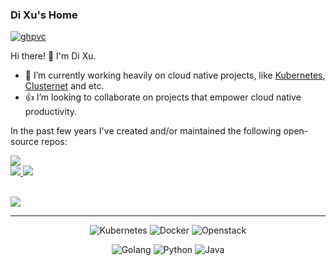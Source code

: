 ### Di Xu's Home 

[![ghpvc](https://komarev.com/ghpvc/?username=dixudx)](https://komarev.com/ghpvc/?username=dixudx)

Hi there! 👋 I'm Di Xu.

- 🔭 I’m currently working heavily on cloud native projects, like [Kubernetes](https://github.com/kubernetes/kubernetes), [Clusternet](https://github.com/clusternet/clusternet) and etc.
- 👍 I’m looking to collaborate on projects that empower cloud native productivity.

In the past few years I've created and/or maintained the following open-source repos:

<a href="https://github.com/clusternet/clusternet" align="center">
  <img src="https://github-readme-stats.vercel.app/api/pin/?username=clusternet&repo=clusternet&show_owner=true" />
</a>
<br>
<a href="https://github.com/clusternet/kubectl-clusternet">
  <img src="https://github-readme-stats.vercel.app/api/pin/?username=clusternet&repo=kubectl-clusternet&show_owner=true" />
</a>
<a href="https://github.com/dixudx/rtcclient">
  <img src="https://github-readme-stats.vercel.app/api/pin/?username=dixudx&repo=rtcclient&show_owner=true" />
</a>

<br>
<br>

![](https://github-readme-stats.vercel.app/api?username=dixudx&theme=buefy&show_icons=true&include_all_commits=true&count_private=true)

---
<p align="center">
  <img alt="Kubernetes" src="https://img.shields.io/static/v1?style=flat&logo=Kubernetes&label=&message=Kubernetes&color=767676">
  <img alt="Docker" src="https://img.shields.io/static/v1?style=flat&logo=Docker&label=&message=Docker&color=767676">
  <img alt="Openstack" src="https://img.shields.io/static/v1?style=flat&logo=Openstack&label=&message=Openstack&color=767676">
</p>

<p align="center">
  <img alt="Golang" src="https://img.shields.io/static/v1?style=flat&logo=Go&label=&message=Golang&color=767676">
  <img alt="Python" src="https://img.shields.io/static/v1?style=flat&logo=Python&label=&message=Python&color=767676">
  <img alt="Java" src="https://img.shields.io/static/v1?style=flat&logo=Java&label=&message=Java&color=767676">
</p>

